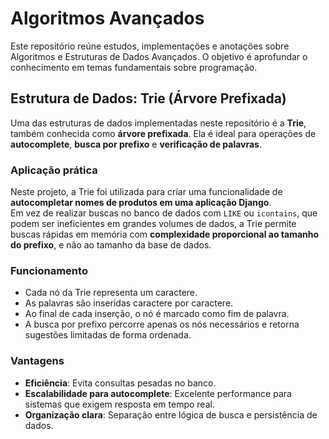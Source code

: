 # Algoritmos Avançados
Este repositório reúne estudos, implementações e anotações sobre Algoritmos e Estruturas de Dados Avançados. O objetivo é aprofundar o conhecimento em temas fundamentais sobre programação.

## Estrutura de Dados: Trie (Árvore Prefixada)

Uma das estruturas de dados implementadas neste repositório é a **Trie**, também conhecida como **árvore prefixada**. Ela é ideal para operações de **autocomplete**, **busca por prefixo** e **verificação de palavras**.

### Aplicação prática

Neste projeto, a Trie foi utilizada para criar uma funcionalidade de **autocompletar nomes de produtos em uma aplicação Django**.  
Em vez de realizar buscas no banco de dados com `LIKE` ou `icontains`, que podem ser ineficientes em grandes volumes de dados, a Trie permite buscas rápidas em memória com **complexidade proporcional ao tamanho do prefixo**, e não ao tamanho da base de dados.

### Funcionamento

- Cada nó da Trie representa um caractere.
- As palavras são inseridas caractere por caractere.
- Ao final de cada inserção, o nó é marcado como fim de palavra.
- A busca por prefixo percorre apenas os nós necessários e retorna sugestões limitadas de forma ordenada.

### Vantagens

- **Eficiência**: Evita consultas pesadas no banco.
- **Escalabilidade para autocomplete**: Excelente performance para sistemas que exigem resposta em tempo real.
- **Organização clara**: Separação entre lógica de busca e persistência de dados.

